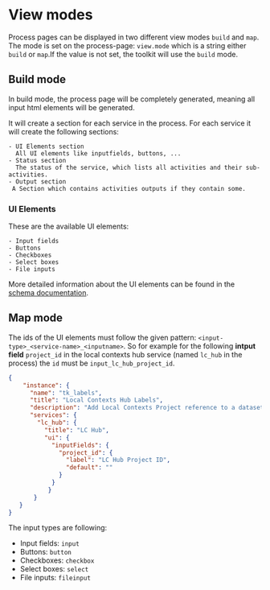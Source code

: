 # View modes

Process pages can be displayed in two different view modes `build` and `map`. The mode is set on the
process-page: `view.mode` which is a string either `build` or `map`.If the value is not set, the toolkit will use
the `build` mode.

## Build mode

In build mode, the process page will be completely generated, meaning all input html elements will be generated.

It will create a section for each service in the process.
For each service it will create the following sections:

    - UI Elements section
      All UI elements like inputfields, buttons, ...
    - Status section
      The status of the service, which lists all activities and their sub-activities.
    - Output section
     A Section which contains activities outputs if they contain some.

### UI Elements

These are the available UI elements:

    - Input fields
    - Buttons
    - Checkboxes
    - Select boxes
    - File inputs

More detailed information about the UI elements can be found in
the [schema documentation](/schemas/process#p-serviceui).

## Map mode

The ids of the UI elements must follow the given pattern: `<input-type>_<service-name>_<inputname>`. So for example for
the following __intput field__ `project_id` in the local contexts hub
service (named `lc_hub` in the process) the `id` must be `input_lc_hub_project_id`.

``` json
{
    "instance": {
      "name": "tk_labels",
      "title": "Local Contexts Hub Labels",
      "description": "Add Local Contexts Project reference to a dataset (dataverse)",
      "services": {
        "lc_hub": {
          "title": "LC Hub",
          "ui": {
            "inputFields": {
              "project_id": {
                "label": "LC Hub Project ID",
                "default": ""
              }
            }
           }
       }
   }
}
```

The input types are following:

- Input fields: `input`
- Buttons: `button`
- Checkboxes: `checkbox`
- Select boxes: `select`
- File inputs: `fileinput`
